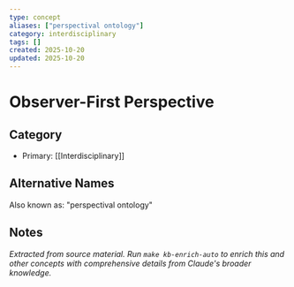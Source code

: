 ```yaml
---
type: concept
aliases: ["perspectival ontology"]
category: interdisciplinary
tags: []
created: 2025-10-20
updated: 2025-10-20
---
```


# Observer-First Perspective

## Category

- Primary: [[Interdisciplinary]]

## Alternative Names

Also known as: "perspectival ontology"

## Notes

*Extracted from source material. Run `make kb-enrich-auto` to enrich this and other concepts with comprehensive details from Claude's broader knowledge.*

